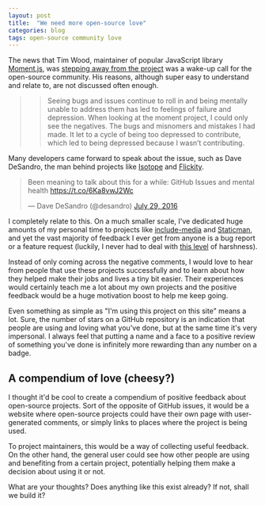 ```yaml
---
layout: post
title:  "We need more open-source love"
categories: blog
tags: open-source community love
---
```

The news that Tim Wood, maintainer of popular JavaScript library [Moment.js](http://momentjs.com/), was [stepping away from the project](https://medium.com/@timrwood/moment-endof-term-522d8965689#.7tfeiopqb) was a wake-up call for the open-source community. His reasons, although super easy to understand and relate to, are not discussed often enough.<!--more-->

>> Seeing bugs and issues continue to roll in and being mentally unable to address them has led to feelings of failure and depression. When looking at the moment project, I could only see the negatives. The bugs and misnomers and mistakes I had made. It let to a cycle of being too depressed to contribute, which led to being depressed because I wasn’t contributing.

Many developers came forward to speak about the issue, such as Dave DeSandro, the man behind projects like [Isotope](http://isotope.metafizzy.co/) and [Flickity](http://flickity.metafizzy.co/).

<blockquote class="twitter-tweet" data-lang="en"><p lang="en" dir="ltr">Been meaning to talk about this for a while: GitHub Issues and mental health <a href="https://t.co/6Ka8vwJ2Wc">https://t.co/6Ka8vwJ2Wc</a></p>&mdash; Dave DeSandro (@desandro) <a href="https://twitter.com/desandro/status/759111533221720064">July 29, 2016</a></blockquote>
<script async src="//platform.twitter.com/widgets.js" charset="utf-8"></script>

I completely relate to this. On a much smaller scale, I've dedicated huge amounts of my personal time to projects like [include-media](http://include-media.com) and [Staticman](https://staticman.net/), and yet the vast majority of feedback I ever get from anyone is a bug report or a feature request (luckily, I never had to deal with [this level](https://twitter.com/mxstbr/status/759085713845587968) of harshness).

Instead of only coming across the negative comments, I would love to hear from people that use these projects successfully and to learn about how they helped make their jobs and lives a tiny bit easier. Their experiences would certainly teach me a lot about my own projects and the positive feedback would be a huge motivation boost to help me keep going.

Even something as simple as "I'm using this project on this site" means a lot. Sure, the number of stars on a GitHub repository is an indication that people are using and loving what you've done, but at the same time it's very impersonal. I always feel that putting a name and a face to a positive review of something you've done is infinitely more rewarding than any number on a badge.

## A compendium of love (cheesy?)

I thought it'd be cool to create a compendium of positive feedback about open-source projects. Sort of the opposite of GitHub issues, it would be a website where open-source projects could have their own page with user-generated comments, or simply links to places where the project is being used.

To project maintainers, this would be a way of collecting useful feedback. On the other hand, the general user could see how other people are using and benefiting from a certain project, potentially helping them make a decision about using it or not.

What are your thoughts? Does anything like this exist already? If not, shall we build it?<!--tomb-->